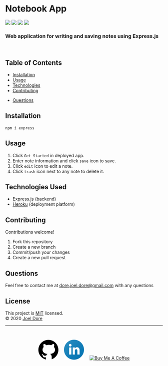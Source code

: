 # Notebook App
<div>
<img src='https://img.shields.io/github/license/joeldore/Notebook-App'>  
<img src='https://img.shields.io/github/repo-size/joeldore/Notebook-App'>  
<img src='https://img.shields.io/github/languages/top/joeldore/Notebook-App'>
<img src='https://img.shields.io/github/last-commit/joeldore/Notebook-App'>
</div>

### Web application for writing and saving notes using Express.js
<br>

## Table of Contents  
* [Installation](#Installation)  
* [Usage](#Usage)  
* [Technologies](#Technologies-Used)  
* [Contributing](#Contributing)  
<!-- 
* [Reflection](#Reflection)  
* [Future Development](#Future-Development)  
-->
* [Questions](#Questions)

## Installation
```
npm i express
```

## Usage
<!-- Currently deployed with [Heroku App](#) -->

1. Click `Get Started` in deployed app.
1. Enter note information and click `save` icon to save.
1. Click `edit` icon to edit a note.
1. Click `trash` icon next to any note to delete it.

<!-- ![Demo](./Assets/Images/demo.gif) -->

## Technologies Used
- [Express.js](https://expressjs.com/) (backend)
- [Heroku](https://www.heroku.com/) (deployment platform)

## Contributing
Contributions welcome!
1. Fork this repository  
2. Create a new branch  
3. Commit/push your changes  
4. Create a new pull request  

<!-- 
## Reflection
- 

## Future Development
-  -->

## Questions  
Feel free to contact me at dore.joel.dore@gmail.com with any questions  

## License
This project is [MIT](https://github.com/JoelDore/Notebook-App/blob/main/LICENSE) licensed.  
© 2020 [Joel Dore](https://github.com/JoelDore)  

---
<br>

<div align="center">

[![github](images/github.svg)](https://github.com/JoelDore) 
[![linkedin](images/linkedin.svg)](https://www.linkedin.com/in/joeldore) 
<a href="https://www.buymeacoffee.com/JoelDore" target="_blank"><img src="https://cdn.buymeacoffee.com/buttons/v2/default-white.png" alt="Buy Me A Coffee" height="32"></a>

</div>